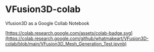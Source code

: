 # VFusion3D-colab
Vfusion3D as a Google Collab Notebook

[https://colab.research.google.com/assets/colab-badge.svg](https://colab.research.google.com/github/whatmakeart/VFusion3D-colab/blob/main/VFusion3D_Mesh_Generation_Test.ipynb) 


